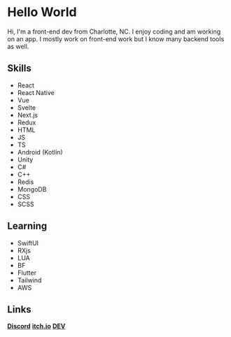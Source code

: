 # Hello World
Hi, I'm a front-end dev from Charlotte, NC.
I enjoy coding and am working on an app.
I mostly work on front-end work but I know many backend tools as well.
## Skills
- React
- React Native
- Vue
- Svelte
- Next.js
- Redux
- HTML
- JS
- TS
- Android (Kotlin)
- Unity
- C#
- C++
- Redis
- MongoDB
- CSS
- SCSS
## Learning
- SwiftUI
- RXjs
- LUA
- BF
- Flutter
- Tailwind
- AWS
## Links
**[Discord](https://discord.com/user/768584481795342356)**
**[itch.io](https://tacosanck.itch.io)**
**[DEV](https://dev.to/tacosnack)**
